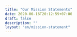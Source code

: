 ```yaml
---
title: "Our Mission Statements"
date: 2020-06-16T20:12:59+07:00
draft: false
description: ""
layout: "en/mission-statement"
---
```


